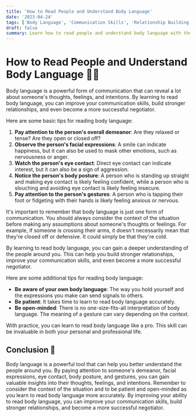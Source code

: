 ```yaml
---
title: 'How to Read People and Understand Body Language'
date: '2023-04-24'
tags: ['Body Language', 'Communication Skills', 'Relationship Building']
draft: false
summary: Learn how to read people and understand body language with these tips and tricks. Improve your communication skills, build stronger relationships, and become a more successful negotiator. 💬💪
---
```


# How to Read People and Understand Body Language 💬💪

Body language is a powerful form of communication that can reveal a lot about someone's thoughts, feelings, and intentions. By learning to read body language, you can improve your communication skills, build stronger relationships, and even become a more successful negotiator.

Here are some basic tips for reading body language:

1. **Pay attention to the person's overall demeanor**: Are they relaxed or tense? Are they open or closed off?
2. **Observe the person's facial expressions**: A smile can indicate happiness, but it can also be used to mask other emotions, such as nervousness or anger.
3. **Watch the person's eye contact**: Direct eye contact can indicate interest, but it can also be a sign of aggression.
4. **Notice the person's body posture**: A person who is standing up straight and making eye contact is likely feeling confident, while a person who is slouching and avoiding eye contact is likely feeling insecure.
5. **Pay attention to the person's gestures**: A person who is tapping their foot or fidgeting with their hands is likely feeling anxious or nervous.

It's important to remember that body language is just one form of communication. You should always consider the context of the situation before making any assumptions about someone's thoughts or feelings. For example, if someone is crossing their arms, it doesn't necessarily mean that they're closed off or defensive. It could simply be that they're cold.

By learning to read body language, you can gain a deeper understanding of the people around you. This can help you build stronger relationships, improve your communication skills, and even become a more successful negotiator.

Here are some additional tips for reading body language:

- **Be aware of your own body language**: The way you hold yourself and the expressions you make can send signals to others.
- **Be patient**: It takes time to learn to read body language accurately.
- **Be open-minded**: There is no one-size-fits-all interpretation of body language. The meaning of a gesture can vary depending on the context.

With practice, you can learn to read body language like a pro. This skill can be invaluable in both your personal and professional life.

## Conclusion 🎉

Body language is a powerful tool that can help you better understand the people around you. By paying attention to someone's demeanor, facial expressions, eye contact, body posture, and gestures, you can gain valuable insights into their thoughts, feelings, and intentions. Remember to consider the context of the situation and to be patient and open-minded as you learn to read body language more accurately. By improving your ability to read body language, you can improve your communication skills, build stronger relationships, and become a more successful negotiator.